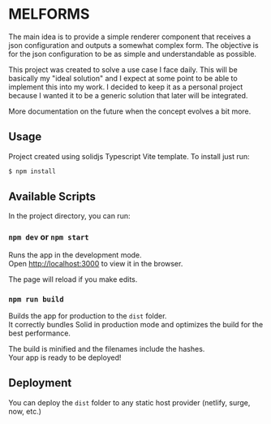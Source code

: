 # MELFORMS

The main idea is to provide a simple renderer component that receives a json configuration
and outputs a somewhat complex form. The objective is for the json configuration to be as simple and
understandable as possible.

This project was created to solve a use case I face daily. This will be basically my
"ideal solution" and I expect at some point to be able to implement this into my work.
I decided to keep it as a personal project because I wanted it to be a generic solution
that later will be integrated.

More documentation on the future when the concept evolves a bit more.

## Usage

Project created using solidjs Typescript Vite template. To install just run:

```bash
$ npm install
```

## Available Scripts

In the project directory, you can run:

### `npm dev` or `npm start`

Runs the app in the development mode.<br>
Open [http://localhost:3000](http://localhost:3000) to view it in the browser.

The page will reload if you make edits.<br>

### `npm run build`

Builds the app for production to the `dist` folder.<br>
It correctly bundles Solid in production mode and optimizes the build for the best performance.

The build is minified and the filenames include the hashes.<br>
Your app is ready to be deployed!

## Deployment

You can deploy the `dist` folder to any static host provider (netlify, surge, now, etc.)
